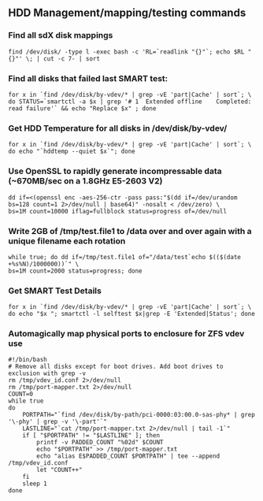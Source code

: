 ## HDD Management/mapping/testing commands

### Find all sdX disk mappings
    find /dev/disk/ -type l -exec bash -c 'RL=`readlink "{}"`; echo $RL "{}"' \; | cut -c 7- | sort

### Find all disks that failed last SMART test:
    for x in `find /dev/disk/by-vdev/* | grep -vE 'part|Cache' | sort`; \
    do STATUS=`smartctl -a $x | grep '# 1  Extended offline    Completed: read failure'` && echo "Replace $x" ; done

### Get HDD Temperature for all disks in /dev/disk/by-vdev/
    for x in `find /dev/disk/by-vdev/* | grep -vE 'part|Cache' | sort`; \
    do echo "`hddtemp --quiet $x`"; done

### Use OpenSSL to rapidly generate incompressable data (~670MB/sec on a 1.8GHz E5-2603 V2)
    dd if=<(openssl enc -aes-256-ctr -pass pass:"$(dd if=/dev/urandom bs=128 count=1 2>/dev/null | base64)" -nosalt < /dev/zero) \
    bs=1M count=10000 iflag=fullblock status=progress of=/dev/null

### Write 2GB of /tmp/test.file1 to /data over and over again with a unique filename each rotation
    while true; do dd if=/tmp/test.file1 of="/data/test`echo $(($(date +%s%N)/1000000))`" \
    bs=1M count=2000 status=progress; done

### Get SMART Test Details
    for x in `find /dev/disk/by-vdev/* | grep -vE 'part|Cache' | sort`; \
    do echo "$x "; smartctl -l selftest $x|grep -E 'Extended|Status'; done

### Automagically map physical ports to enclosure for ZFS vdev use
    #!/bin/bash
    # Remove all disks except for boot drives. Add boot drives to exclusion with grep -v
    rm /tmp/vdev_id.conf 2>/dev/null
    rm /tmp/port-mapper.txt 2>/dev/null
    COUNT=0
    while true
    do
        PORTPATH="`find /dev/disk/by-path/pci-0000:03:00.0-sas-phy* | grep '\-phy' | grep -v '\-part'`"
        LASTLINE="`cat /tmp/port-mapper.txt 2>/dev/null | tail -1`"
        if [ "$PORTPATH" != "$LASTLINE" ]; then
            printf -v PADDED_COUNT "%02d" $COUNT
            echo "$PORTPATH" >> /tmp/port-mapper.txt
            echo "alias E$PADDED_COUNT $PORTPATH" | tee --append /tmp/vdev_id.conf
            let "COUNT++"
        fi
        sleep 1
    done
